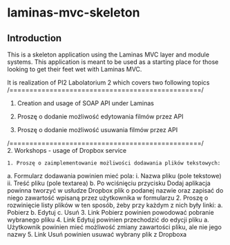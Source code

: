 # laminas-mvc-skeleton

## Introduction

This is a skeleton application using the Laminas MVC layer and module
systems. This application is meant to be used as a starting place for those
looking to get their feet wet with Laminas MVC.

It is realization of PI2 Labolatorium 2 which covers two following topics
/================================================/
1. Creation and usage of SOAP API under Laminas

1. Proszę o dodanie możliwość edytowania filmów przez API
2. Proszę o dodanie możliwość usuwania filmów przez API

/================================================/  
2. Workshops - usage of Dropbox service

    1. Proszę o zaimplementowanie możliwości dodawania plików tekstowych:
  a. Formularz dodawania powinien mieć pola:
    i. Nazwa pliku (pole tekstowe)
    ii. Treść pliku (pole textarea)
  b. Po wciśnięciu przycisku Dodaj aplikacja powinna tworzyć w usłudze Dropbox plik o podanej nazwie oraz zapisać do niego zawartość wpisaną przez użytkownika w formularzu
  2. Proszę o rozwinięcie listy plików w ten sposób, żeby przy każdym z nich były linki:
    a. Pobierz
   b. Edytuj
    c. Usuń
  3. Link Pobierz powinien powodować pobranie wybranego pliku
  4. Link Edytuj powinien przechodzić do edycji pliku
    a. Użytkownik powinien mieć możliwość zmiany zawartości pliku, ale nie jego nazwy
  5. Link Usuń powinien usuwać wybrany plik z Dropboxa


